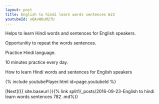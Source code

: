 ```yaml
---
layout: post
title: English to hindi learn words sentences 623 
youtubeId: oQAvW6uM27U
---
```

 
 
Helps to learn Hindi words and sentences for English speakers.

Opportunitiy to repeat the words sentences. 

Practice Hindi language. 
 
10 minutes practice every day. 
 
How to learn Hindi words and sentences for English speakers 
 
{% include youtubePlayer.html id=page.youtubeId %}
 
 
[Next]({{ site.baseurl }}{% link  split1/_posts/2016-09-23-English to hindi learn words sentences 782 .md%})
 
